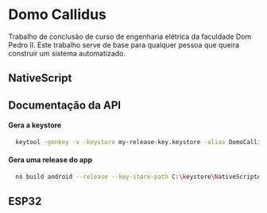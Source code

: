 
# Domo Callidus

Trabalho de conclusão de curso de engenharia elétrica da faculdade Dom Pedro II.
Este trabalho serve de base para qualquer pessoa que queira construir um sistema automatizado.



## NativeScript

## Documentação da API

#### Gera a keystore

```bash
  keytool -genkey -v -keystore my-release-key.keystore -alias DomoCallidus -keyalg RSA -keysize 2048 -validity 10000

```

#### Gera uma release do app
```bash
  ns build android --release --key-store-path C:\keystore\NativeScriptApp.keystore --key-store-password 12345678 --key-store-alias DomoCallidus --key-store-alias-password 12345678
```

## ESP32
